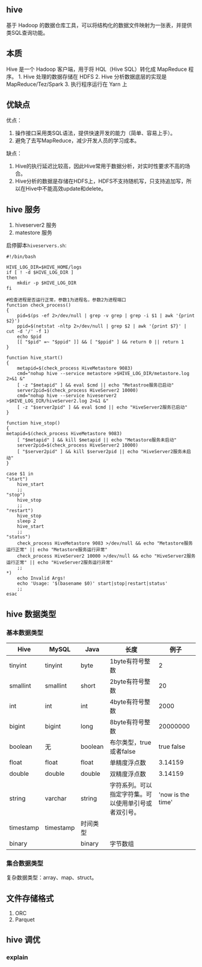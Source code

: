 ## hive

基于 Hadoop 的数据仓库工具，可以将结构化的数据文件映射为一张表，并提供类SQL查询功能。

## 本质

Hive 是一个 Hadoop 客户端，用于将 HQL（Hive SQL）转化成 MapReduce 程序。
    1. Hive 处理的数据存储在 HDFS
    2. Hive 分析数据底层的实现是 MapReduce/Tez/Spark
    3. 执行程序运行在 Yarn 上

## 优缺点

优点：
1. 操作接口采用类SQL语法，提供快速开发的能力（简单、容易上手）。
2. 避免了去写MapReduce，减少开发人员的学习成本。

缺点：
1. Hive的执行延迟比较高，因此Hive常用于数据分析，对实时性要求不高的场合。
2. Hive分析的数据是存储在HDFS上，HDFS不支持随机写，只支持追加写，所以在Hive中不能高效update和delete。

## hive 服务

1. hiveserver2 服务
2. matestore 服务

启停脚本`hiveservers.sh`:
```shell
#!/bin/bash

HIVE_LOG_DIR=$HIVE_HOME/logs
if [ ! -d $HIVE_LOG_DIR ]
then
	mkdir -p $HIVE_LOG_DIR
fi

#检查进程是否运行正常，参数1为进程名，参数2为进程端口
function check_process()
{
    pid=$(ps -ef 2>/dev/null | grep -v grep | grep -i $1 | awk '{print $2}')
    ppid=$(netstat -nltp 2>/dev/null | grep $2 | awk '{print $7}' | cut -d '/' -f 1)
    echo $pid
    [[ "$pid" =~ "$ppid" ]] && [ "$ppid" ] && return 0 || return 1
}

function hive_start()
{
    metapid=$(check_process HiveMetastore 9083)
    cmd="nohup hive --service metastore >$HIVE_LOG_DIR/metastore.log 2>&1 &"
    [ -z "$metapid" ] && eval $cmd || echo "Metastroe服务已启动"
    server2pid=$(check_process HiveServer2 10000)
    cmd="nohup hive --service hiveserver2 >$HIVE_LOG_DIR/hiveServer2.log 2>&1 &"
    [ -z "$server2pid" ] && eval $cmd || echo "HiveServer2服务已启动"
}

function hive_stop()
{
metapid=$(check_process HiveMetastore 9083)
    [ "$metapid" ] && kill $metapid || echo "Metastore服务未启动"
    server2pid=$(check_process HiveServer2 10000)
    [ "$server2pid" ] && kill $server2pid || echo "HiveServer2服务未启动"
}

case $1 in
"start")
    hive_start
    ;;
"stop")
    hive_stop
    ;;
"restart")
    hive_stop
    sleep 2
    hive_start
    ;;
"status")
    check_process HiveMetastore 9083 >/dev/null && echo "Metastore服务运行正常" || echo "Metastore服务运行异常"
    check_process HiveServer2 10000 >/dev/null && echo "HiveServer2服务运行正常" || echo "HiveServer2服务运行异常"
    ;;
*)
    echo Invalid Args!
    echo 'Usage: '$(basename $0)' start|stop|restart|status'
    ;;
esac
```

## hive 数据类型

### 基本数据类型

| Hive      | MySQL     | Java     | 长度                                                 | 例子              |
| --------- | --------- | -------- | ---------------------------------------------------- | ----------------- |
| tinyint   | tinyint   | byte     | 1byte有符号整数                                      | 2                 |
| smallint  | smallint  | short    | 2byte有符号整数                                      | 20                |
| int       | int       | int      | 4byte有符号整数                                      | 2000              |
| bigint    | bigint    | long     | 8byte有符号整数                                      | 20000000          |
| boolean   | 无        | boolean  | 布尔类型，true或者false                              | true  false       |
| float     | float     | float    | 单精度浮点数                                         | 3.14159           |
| double    | double    | double   | 双精度浮点数                                         | 3.14159           |
| string    | varchar   | string   | 字符系列。可以指定字符集。可以使用单引号或者双引号。 | 'now is the time' |
| timestamp | timestamp | 时间类型 |                                                      |
| binary    |           | binary   | 字节数组                                             |                   |

### 集合数据类型

复杂数据类型：array、map、struct。

## 文件存储格式

1. ORC
2. Parquet

## hive 调优

### explain
